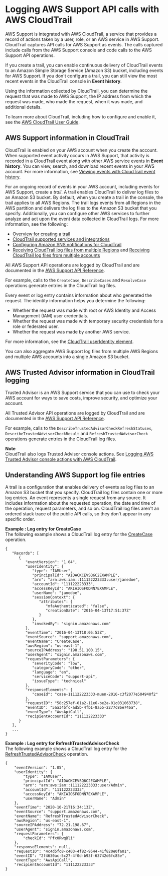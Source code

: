 # Logging AWS Support API calls with AWS CloudTrail<a name="logging-using-cloudtrail"></a>

AWS Support is integrated with AWS CloudTrail, a service that provides a record of actions taken by a user, role, or an AWS service in AWS Support\. CloudTrail captures API calls for AWS Support as events\. The calls captured include calls from the AWS Support console and code calls to the AWS Support API operations\.

If you create a trail, you can enable continuous delivery of CloudTrail events to an Amazon Simple Storage Service \(Amazon S3\) bucket, including events for AWS Support\. If you don't configure a trail, you can still view the most recent events in the CloudTrail console in **Event history**\.

Using the information collected by CloudTrail, you can determine the request that was made to AWS Support, the IP address from which the request was made, who made the request, when it was made, and additional details\.

To learn more about CloudTrail, including how to configure and enable it, see the [AWS CloudTrail User Guide](https://docs.aws.amazon.com/awscloudtrail/latest/userguide/)\.

## AWS Support information in CloudTrail<a name="aws-support-info-in-cloudtrail-history"></a>

CloudTrail is enabled on your AWS account when you create the account\. When supported event activity occurs in AWS Support, that activity is recorded in a CloudTrail event along with other AWS service events in **Event history**\. You can view, search, and download recent events in your AWS account\. For more information, see [Viewing events with CloudTrail event history](https://docs.aws.amazon.com/awscloudtrail/latest/userguide/view-cloudtrail-events.html)\.

For an ongoing record of events in your AWS account, including events for AWS Support, create a *trail*\. A trail enables CloudTrail to deliver log files to an Amazon S3 bucket\. By default, when you create a trail in the console, the trail applies to all AWS Regions\. The trail logs events from all Regions in the AWS partition and delivers the log files to the Amazon S3 bucket that you specify\. Additionally, you can configure other AWS services to further analyze and act upon the event data collected in CloudTrail logs\. For more information, see the following:
+ [Overview for creating a trail](https://docs.aws.amazon.com/awscloudtrail/latest/userguide/cloudtrail-create-and-update-a-trail.html)
+ [CloudTrail supported services and integrations](https://docs.aws.amazon.com/awscloudtrail/latest/userguide/cloudtrail-aws-service-specific-topics.html#cloudtrail-aws-service-specific-topics-integrations)
+ [Configuring Amazon SNS notifications for CloudTrail](https://docs.aws.amazon.com/awscloudtrail/latest/userguide/getting_notifications_top_level.html)
+ [Receiving CloudTrail log files from multiple Regions](https://docs.aws.amazon.com/awscloudtrail/latest/userguide/receive-cloudtrail-log-files-from-multiple-regions.html) and [Receiving CloudTrail log files from multiple accounts](https://docs.aws.amazon.com/awscloudtrail/latest/userguide/cloudtrail-receive-logs-from-multiple-accounts.html)

All AWS Support API operations are logged by CloudTrail and are documented in the [AWS Support API Reference](https://docs.aws.amazon.com/awssupport/latest/APIReference/)\.

For example, calls to the `CreateCase`, `DescribeCases` and `ResolveCase` operations generate entries in the CloudTrail log files\.

Every event or log entry contains information about who generated the request\. The identity information helps you determine the following:
+ Whether the request was made with root or AWS Identity and Access Management \(IAM\) user credentials\.
+ Whether the request was made with temporary security credentials for a role or federated user\.
+ Whether the request was made by another AWS service\.

For more information, see the [CloudTrail userIdentity element](https://docs.aws.amazon.com/awscloudtrail/latest/userguide/cloudtrail-event-reference-user-identity.html)\.

You can also aggregate AWS Support log files from multiple AWS Regions and multiple AWS accounts into a single Amazon S3 bucket\.

## AWS Trusted Advisor information in CloudTrail logging<a name="cloudtrail-logging-for-trusted-advisor"></a>

Trusted Advisor is an AWS Support service that you can use to check your AWS account for ways to save costs, improve security, and optimize your account\.

All Trusted Advisor API operations are logged by CloudTrail and are documented in the [AWS Support API Reference](https://docs.aws.amazon.com/awssupport/latest/APIReference/)\. 

For example, calls to the `DescribeTrustedAdvisorCheckRefreshStatuses`, `DescribeTrustedAdvisorCheckResult` and `RefreshTrustedAdvisorCheck` operations generate entries in the CloudTrail log files\.

**Note**  
CloudTrail also logs Trusted Advisor console actions\. See [Logging AWS Trusted Advisor console actions with AWS CloudTrail](logging-using-cloudtrail-for-aws-trusted-advisor.md)\.

## Understanding AWS Support log file entries<a name="understanding-aws-support-entries"></a>

A trail is a configuration that enables delivery of events as log files to an Amazon S3 bucket that you specify\. CloudTrail log files contain one or more log entries\. An event represents a single request from any source\. It includes information about the requested operation, the date and time of the operation, request parameters, and so on\. CloudTrail log files aren't an ordered stack trace of the public API calls, so they don't appear in any specific order\.

**Example : Log entry for CreateCase**  
The following example shows a CloudTrail log entry for the [CreateCase](https://docs.aws.amazon.com/awssupport/latest/APIReference/API_CreateCase.html) operation\.  

```
{
   "Records": [
      {
         "eventVersion": "1.04",
         "userIdentity": {
            "type": "IAMUser",
            "principalId": "AIDACKCEVSQ6C2EXAMPLE",
            "arn": "arn:aws:iam::111122223333:user/janedoe",
            "accountId": "111122223333",
            "accessKeyId": "AKIAIOSFODNN7EXAMPLE",
            "userName": "janedoe",
            "sessionContext": {
               "attributes": {
                  "mfaAuthenticated": "false",
                  "creationDate": "2016-04-13T17:51:37Z"
               }
            },
            "invokedBy": "signin.amazonaws.com"
         },
         "eventTime": "2016-04-13T18:05:53Z",
         "eventSource": "support.amazonaws.com",
         "eventName": "CreateCase",
         "awsRegion": "us-east-1",
         "sourceIPAddress": "198.51.100.15",
         "userAgent": "signin.amazonaws.com",
         "requestParameters": {
            "severityCode": "low",
            "categoryCode": "other",
            "language": "en",
            "serviceCode": "support-api",
            "issueType": "technical"
         },
         "responseElements": {
            "caseId": "case-111122223333-muen-2016-c3f2077e504940f2"
         },
         "requestID": "58c257ef-01a2-11e6-be2a-01c031063738",
         "eventID": "5aa34bfc-ad5b-4fb1-8a55-2277c86e746a",
         "eventType": "AwsApiCall",
         "recipientAccountId": "111122223333"
      }
   ],
   ...
}
```

**Example : Log entry for RefreshTrustedAdvisorCheck**  
The following example shows a CloudTrail log entry for the [RefreshTrustedAdvisorCheck](https://docs.aws.amazon.com/awssupport/latest/APIReference/API_RefreshTrustedAdvisorCheck.html) operation\.  

```
{
    "eventVersion": "1.05",
    "userIdentity": {
        "type": "IAMUser",
        "principalId": "AIDACKCEVSQ6C2EXAMPLE",
        "arn": "arn:aws:iam::111122223333:user/Admin",
        "accountId": "111122223333",
        "accessKeyId": "AKIAIOSFODNN7EXAMPLE",
        "userName": "Admin"
    },
    "eventTime": "2020-10-21T16:34:13Z",
    "eventSource": "support.amazonaws.com",
    "eventName": "RefreshTrustedAdvisorCheck",
    "awsRegion": "us-east-1",
    "sourceIPAddress": "72.21.198.67",
    "userAgent": "signin.amazonaws.com",
    "requestParameters": {
        "checkId": "Pfx0RwqBli"
    },
    "responseElements": null,
    "requestID": "4c4d5fc8-c403-4f82-9544-41f820e0fa01",
    "eventID": "2f4630ac-5c27-4f0d-b93f-63742d6fc85e",
    "eventType": "AwsApiCall",
    "recipientAccountId": "111122223333"
}
```